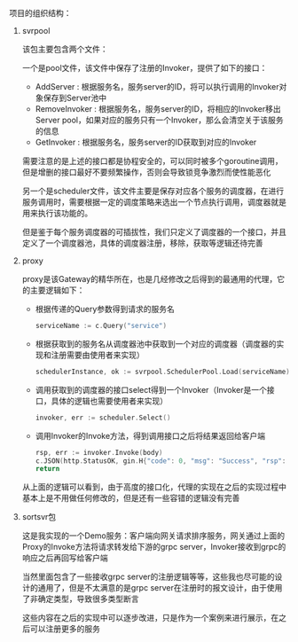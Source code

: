 项目的组织结构：

1. svrpool

    该包主要包含两个文件：
    
    一个是pool文件，该文件中保存了注册的Invoker，提供了如下的接口：
    
    - AddServer : 根据服务名，服务server的ID，将可以执行调用的Invoker对象保存到Server池中
    - RemoveInvoker : 根据服务名，服务server的ID，将相应的Invoker移出Server pool，如果对应的服务只有一个Invoker，那么会清空关于该服务的信息
    - GetInvoker : 根据服务名，服务server的ID获取到对应的Invoker
    
    需要注意的是上述的接口都是协程安全的，可以同时被多个goroutine调用，但是增删的接口最好不要频繁操作，否则会导致锁竞争激烈而使性能恶化

    另一个是scheduler文件，该文件主要是保存对应各个服务的调度器，在进行服务调用时，需要根据一定的调度策略来选出一个节点执行调用，调度器就是用来执行该功能的。
    
    但是鉴于每个服务调度器的可插拔性，我们只定义了调度器的一个接口，并且定义了一个调度器池，具体的调度器注册，移除，获取等逻辑还待完善
    
2. proxy

    proxy是该Gateway的精华所在，也是几经修改之后得到的最通用的代理，它的主要逻辑如下：
    
    - 根据传递的Query参数得到请求的服务名
        ```go
        serviceName := c.Query("service")
        ```
    - 根据获取到的服务名从调度器池中获取到一个对应的调度器（调度器的实现和注册需要由使用者来实现）
        ```go
        schedulerInstance, ok := svrpool.SchedulerPool.Load(serviceName)
        ```
    - 调用获取到的调度器的接口select得到一个Invoker（Invoker是一个接口，具体的逻辑也需要使用者来实现）
        ```go
        invoker, err := scheduler.Select()
        ```
    - 调用Invoker的Invoke方法，得到调用接口之后将结果返回给客户端
        ```go
        rsp, err := invoker.Invoke(body)
        c.JSON(http.StatusOK, gin.H{"code": 0, "msg": "Success", "rsp": string(rsp)})
        return 
        ```
    
    从上面的逻辑可以看到，由于高度的接口化，代理的实现在之后的实现过程中基本上是不用做任何修改的，但是还有一些容错的逻辑没有完善

3. sortsvr包
    
    这是我实现的一个Demo服务：客户端向网关请求排序服务，网关通过上面的Proxy的Invoke方法将请求转发给下游的grpc server，Invoker接收到grpc的响应之后再回写给客户端
    
    当然里面包含了一些接收grpc server的注册逻辑等等，这些我也尽可能的设计的通用了，但是不太满意的是grpc server在注册时的报文设计，由于使用了非确定类型，导致很多类型断言
    
    这些内容在之后的实现中可以逐步改进，只是作为一个案例来进行展示，在之后可以注册更多的服务


